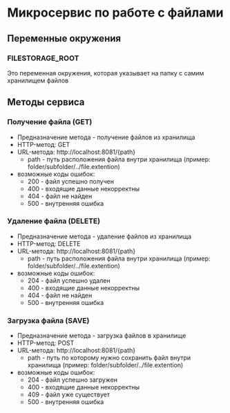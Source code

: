 # Микросервис по работе с файлами
## Переменные окружения
### FILESTORAGE_ROOT
Это переменная окружения, которая указывает на папку с самим хранилищем файлов
## Методы сервиса
### Получение файла (GET)
* Предназначение метода - получение файлов из хранилища
* HTTP-метод: GET
* URL-метода: http://localhost:8081/{path}
   * path - путь расположения файла внутри хранилища (пример: folder/subfolder/../file.extention)
* возможные коды ошибок: 
  * 200 - файл успешно получен
  * 400 - входящие данные некорректны
  * 404 - файл не найден
  * 500 - внутренняя ошибка
### Удаление файла (DELETE)
* Предназначение метода - удаление файлов из хранилища
* HTTP-метод: DELETE
* URL-метода: http://localhost:8081/{path}
   * path - путь расположения файла внутри хранилища (пример: folder/subfolder/../file.extention)
* возможные коды ошибок: 
  * 204 - файл успешно удален
  * 400 - входящие данные некорректны
  * 404 - файл не найден
  * 500 - внутренняя ошибка
### Загрузка файла (SAVE)
* Предназначение метода - загрузка файлов в хранилище
* HTTP-метод: POST
* URL-метода: http://localhost:8081/{path}
   * path - путь по которому нужно сохранить файл внутри хранилища (пример: folder/subfolder/../file.extention)
* возможные коды ошибок: 
  * 204 - файл успешно загружен
  * 400 - входящие данные некорректны
  * 409 - файл уже существует
  * 500 - внутренняя ошибка
